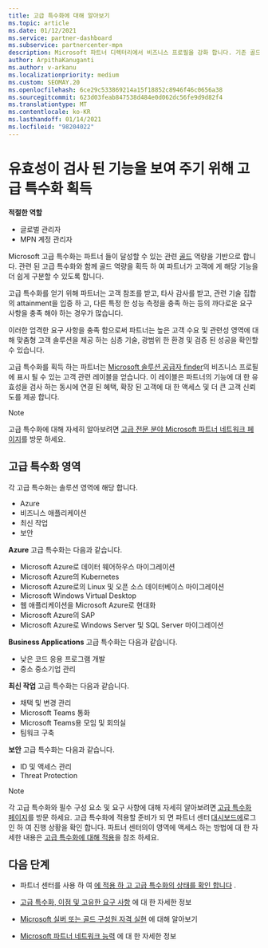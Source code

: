 ```yaml
---
title: 고급 특수화에 대해 알아보기
ms.topic: article
ms.date: 01/12/2021
ms.service: partner-dashboard
ms.subservice: partnercenter-mpn
description: Microsoft 파트너 디렉터리에서 비즈니스 프로필을 강화 합니다. 기존 골드 및 실버 역량에 따라 얻을 수 있는 고급 특수화에 대해 알아보세요.
author: ArpithaKanuganti
ms.author: v-arkanu
ms.localizationpriority: medium
ms.custom: SEOMAY.20
ms.openlocfilehash: 6ce29c533869214a15f18852c8946f46c0656a38
ms.sourcegitcommit: 623d03feab847538d484e0d062dc56fe9d9d82f4
ms.translationtype: MT
ms.contentlocale: ko-KR
ms.lasthandoff: 01/14/2021
ms.locfileid: "98204022"
---
```

# <a name="earn-an-advanced-specialization-to-showcase-your-validated-capabilities"></a>유효성이 검사 된 기능을 보여 주기 위해 고급 특수화 획득

**적절한 역할**

- 글로벌 관리자
- MPN 계정 관리자

Microsoft 고급 특수화는 파트너 들이 달성할 수 있는 관련 [골드](learn-about-competencies.md) 역량을 기반으로 합니다. 관련 된 고급 특수화와 함께 골드 역량을 획득 하 여 파트너가 고객에 게 해당 기능을 더 쉽게 구분할 수 있도록 합니다.

고급 특수화를 얻기 위해 파트너는 고객 참조를 받고, 타사 감사를 받고, 관련 기술 집합의 attainment을 입증 하 고, 다른 특정 한 성능 측정을 충족 하는 등의 까다로운 요구 사항을 충족 해야 하는 경우가 많습니다.

이러한 엄격한 요구 사항을 충족 함으로써 파트너는 높은 고객 수요 및 관련성 영역에 대해 맞춤형 고객 솔루션을 제공 하는 심층 기술, 광범위 한 환경 및 검증 된 성공을 확인할 수 있습니다.

고급 특수화를 획득 하는 파트너는 [Microsoft 솔루션 공급자 finder](https://www.microsoft.com/solution-providers/home)의 비즈니스 프로필에 표시 될 수 있는 고객 관련 레이블을 얻습니다. 이 레이블은 파트너의 기능에 대 한 유효성을 검사 하는 동시에 연결 된 혜택, 확장 된 고객에 대 한 액세스 및 더 큰 고객 신뢰도를 제공 합니다.

> [!NOTE]
> 고급 특수화에 대해 자세히 알아보려면 [고급 전문 분야 Microsoft 파트너 네트워크 페이지](https://partner.microsoft.com/membership/advanced-specialization)를 방문 하세요.

## <a name="advanced-specialization-areas"></a>고급 특수화 영역

각 고급 특수화는 솔루션 영역에 해당 합니다.

- Azure
- 비즈니스 애플리케이션
- 최신 작업
- 보안

**Azure** 고급 특수화는 다음과 같습니다.

- Microsoft Azure로 데이터 웨어하우스 마이그레이션
- Microsoft Azure의 Kubernetes
- Microsoft Azure로의 Linux 및 오픈 소스 데이터베이스 마이그레이션
- Microsoft Windows Virtual Desktop
- 웹 애플리케이션을 Microsoft Azure로 현대화
- Microsoft Azure의 SAP
- Microsoft Azure로 Windows Server 및 SQL Server 마이그레이션

**Business Applications** 고급 특수화는 다음과 같습니다.

- 낮은 코드 응용 프로그램 개발
- 중소 중소기업 관리

**최신 작업** 고급 특수화는 다음과 같습니다.

- 채택 및 변경 관리
- Microsoft Teams 통화
- Microsoft Teams용 모임 및 회의실
- 팀워크 구축

**보안** 고급 특수화는 다음과 같습니다.

- ID 및 액세스 관리
- Threat Protection

> [!NOTE]
> 각 고급 특수화와 필수 구성 요소 및 요구 사항에 대해 자세히 알아보려면 [고급 특수화 페이지](https://partner.microsoft.com/membership/advanced-specialization)를 방문 하세요. 고급 특수화에 적용할 준비가 되 면 파트너 센터 [대시보드에](https://partner.microsoft.com/dashboard)로그인 하 여 진행 상황을 확인 합니다. 파트너 센터의이 영역에 액세스 하는 방법에 대 한 자세한 내용은 [고급 특수화에 대해 적용](advanced-specializations-apply.md)을 참조 하세요.

## <a name="next-steps"></a>다음 단계

- 파트너 센터를 사용 하 여 [에 적용 하 고 고급 특수화의 상태를 확인 합니다](advanced-specializations-apply.md) .

- [고급 특수화, 이점 및 고유한 요구 사항](https://partner.microsoft.com/membership/advanced-specialization) 에 대 한 자세한 정보

- [Microsoft 실버 또는 골드 구성원 자격 실현](learn-about-competencies.md) 에 대해 알아보기

- [Microsoft 파트너 네트워크 능력](https://partner.microsoft.com/membership/competencies) 에 대 한 자세한 정보